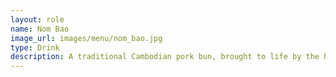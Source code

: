 ```yaml
---
layout: role
name: Nom Bao
image_url: images/menu/nom_bao.jpg
type: Drink
description: A traditional Cambodian pork bun, brought to life by the hands of our primary funder, Rathanak.
---
```

